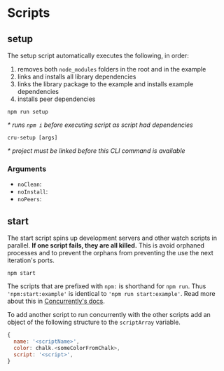 # Scripts

## setup

The setup script automatically executes the following, in order:
1. removes both `node_modules` folders in the root and in the example
1. links and installs all library dependencies
1. links the library package to the example and installs example dependencies
1. installs peer dependencies

```npm run setup```

*\* runs `npm i` before executing script as script had dependencies*

```cru-setup [args]```

*\* project must be linked before this CLI command is available*

### Arguments
- `noClean`:
- `noInstall`:
- `noPeers`:

## start

The start script spins up development servers and other watch scripts in parallel. **If one script fails, they are all killed.** This is avoid orphaned processes and to prevent the orphans from preventing the use the next iteration's ports.

```npm start```

The scripts that are prefixed with `npm:` is shorthand for `npm run`. Thus `'npm:start:example'` is identical to `'npm run start:example'`. Read more about this in [Concurrently's docs](https://github.com/kimmobrunfeldt/concurrently#usage).

To add another script to run concurrently with the other scripts add an object of the following structure to the `scriptArray` variable.

```js
{
  name: '<scriptName>',
  color: chalk.<someColorFromChalk>,
  script: '<script>',
}
```